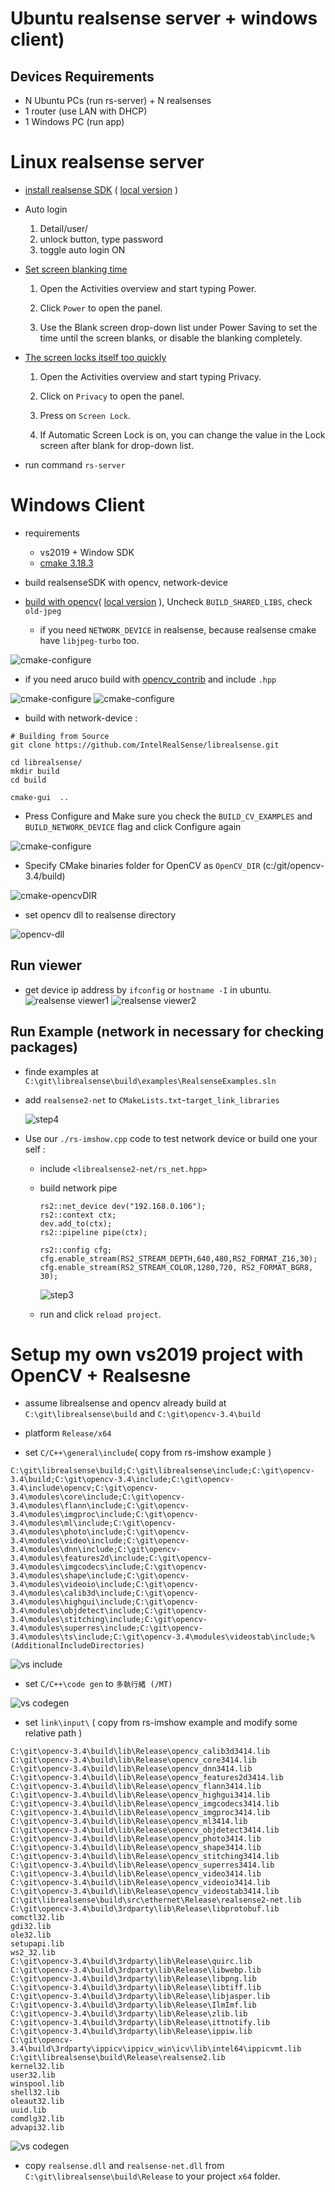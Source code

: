 # Ubuntu realsense server + windows client)

## Devices Requirements

- N Ubuntu PCs (run rs-server) + N realsenses
- 1 router (use LAN with DHCP)
- 1 Windows PC (run app)

# Linux realsense server

- [install realsense SDK](https://github.com/IntelRealSense/librealsense/blob/master/doc/distribution_linux.md) ( [local version](./doc/distribution_linux.md) )

- Auto login

    1. Detail/user/
    2. unlock button, type password
    3. toggle auto login ON

- [Set screen blanking time](https://help.ubuntu.com/stable/ubuntu-help/display-blank.html.en)
    1. Open the Activities overview and start typing Power.

    2. Click `Power` to open the panel.

    3. Use the Blank screen drop-down list under Power Saving to set the time until the screen blanks, or disable the blanking completely.
- [The screen locks itself too quickly
](https://help.ubuntu.com/stable/ubuntu-help/session-screenlocks.html.en)

    1. Open the Activities overview and start typing Privacy.

    2. Click on `Privacy` to open the panel.

    3. Press on `Screen Lock`.

    4. If Automatic Screen Lock is on, you can change the value in the Lock screen after blank for drop-down list.

- run command `rs-server`

# Windows Client

- requirements

    - vs2019 + Window SDK
    - [cmake 3.18.3](https://github.com/Kitware/CMake/releases?after=v3.19.0-rc2)

- build realsenseSDK with opencv, network-device

- [build with opencv](https://github.com/IntelRealSense/librealsense/blob/master/wrappers/opencv/readme.md)( [local version](./doc/realsense-opencv.md) ), Uncheck `BUILD_SHARED_LIBS`, check `old-jpeg` 
    - if you need `NETWORK_DEVICE` in realsense, because realsense cmake have `libjpeg-turbo` too.

![cmake-configure](./docs/RealsenseNetwokDevice-opencv-libjpegtubo-conflict.PNG)

- if you need aruco build with [opencv_contrib](https://github.com/opencv/opencv_contrib/tree/3.4) and include `.hpp`

![cmake-configure](./docs/opencv-aruco-build.PNG)
![cmake-configure](./docs/opencv-aruco-lib.PNG)

- build with network-device  :

```
# Building from Source
git clone https://github.com/IntelRealSense/librealsense.git

cd librealsense/
mkdir build
cd build

cmake-gui  ..
```

- Press Configure and Make sure you check the `BUILD_CV_EXAMPLES` and `BUILD_NETWORK_DEVICE` flag and click Configure again

![cmake-configure](./docs/cmake-configure.PNG)

- Specify CMake binaries folder for OpenCV as `OpenCV_DIR` (c:/git/opencv-3.4/build)

![cmake-opencvDIR](./docs/cmake-opencvDIR.PNG)

- set opencv dll to realsense directory

![opencv-dll](./docs/opencvDll-setting.PNG)

## Run viewer

- get device ip address by `ifconfig` or `hostname -I` in ubuntu.
![realsense viewer1](./docs/build-realsense-viewer2.PNG)
![realsense viewer2](./docs/build-realsense-viewer1.PNG)

## Run Example (network in necessary for checking packages)

- finde examples at `C:\git\librealsense\build\examples\RealsenseExamples.sln`

- add `realsense2-net` to `CMakeLists.txt`-`target_link_libraries`
    
    ![step4](./docs/build-realsense-lib-4.PNG)

- Use our `./rs-imshow.cpp` code to test network device or build one your self :

    - include `<librealsense2-net/rs_net.hpp>`

    - build network pipe
        ```
        rs2::net_device dev("192.168.0.106");
        rs2::context ctx;
        dev.add_to(ctx);
        rs2::pipeline pipe(ctx);

        rs2::config cfg;
        cfg.enable_stream(RS2_STREAM_DEPTH,640,480,RS2_FORMAT_Z16,30);
        cfg.enable_stream(RS2_STREAM_COLOR,1280,720, RS2_FORMAT_BGR8, 30);
        ```
        ![step3](./docs/build-realsense-lib-3.PNG)

    - run and click `reload project`.

# Setup my own vs2019 project with OpenCV + Realsesne

- assume librealsense and opencv already build at `C:\git\librealsense\build` and `C:\git\opencv-3.4\build`

- platform `Release/x64`

- set `C/C++\general\include`( copy from rs-imshow example )

```
C:\git\librealsense\build;C:\git\librealsense\include;C:\git\opencv-3.4\build;C:\git\opencv-3.4\include;C:\git\opencv-3.4\include\opencv;C:\git\opencv-3.4\modules\core\include;C:\git\opencv-3.4\modules\flann\include;C:\git\opencv-3.4\modules\imgproc\include;C:\git\opencv-3.4\modules\ml\include;C:\git\opencv-3.4\modules\photo\include;C:\git\opencv-3.4\modules\video\include;C:\git\opencv-3.4\modules\dnn\include;C:\git\opencv-3.4\modules\features2d\include;C:\git\opencv-3.4\modules\imgcodecs\include;C:\git\opencv-3.4\modules\shape\include;C:\git\opencv-3.4\modules\videoio\include;C:\git\opencv-3.4\modules\calib3d\include;C:\git\opencv-3.4\modules\highgui\include;C:\git\opencv-3.4\modules\objdetect\include;C:\git\opencv-3.4\modules\stitching\include;C:\git\opencv-3.4\modules\superres\include;C:\git\opencv-3.4\modules\ts\include;C:\git\opencv-3.4\modules\videostab\include;%(AdditionalIncludeDirectories)
```
![vs include](./docs/vsproject-include.png)

- set `C/C++\code gen` to `多執行緒 (/MT)`

![vs codegen](./docs/vsproject-codegen.png)

- set `link\input\` ( copy from rs-imshow example and modify some relative path )
```
C:\git\opencv-3.4\build\lib\Release\opencv_calib3d3414.lib
C:\git\opencv-3.4\build\lib\Release\opencv_core3414.lib
C:\git\opencv-3.4\build\lib\Release\opencv_dnn3414.lib
C:\git\opencv-3.4\build\lib\Release\opencv_features2d3414.lib
C:\git\opencv-3.4\build\lib\Release\opencv_flann3414.lib
C:\git\opencv-3.4\build\lib\Release\opencv_highgui3414.lib
C:\git\opencv-3.4\build\lib\Release\opencv_imgcodecs3414.lib
C:\git\opencv-3.4\build\lib\Release\opencv_imgproc3414.lib
C:\git\opencv-3.4\build\lib\Release\opencv_ml3414.lib
C:\git\opencv-3.4\build\lib\Release\opencv_objdetect3414.lib
C:\git\opencv-3.4\build\lib\Release\opencv_photo3414.lib
C:\git\opencv-3.4\build\lib\Release\opencv_shape3414.lib
C:\git\opencv-3.4\build\lib\Release\opencv_stitching3414.lib
C:\git\opencv-3.4\build\lib\Release\opencv_superres3414.lib
C:\git\opencv-3.4\build\lib\Release\opencv_video3414.lib
C:\git\opencv-3.4\build\lib\Release\opencv_videoio3414.lib
C:\git\opencv-3.4\build\lib\Release\opencv_videostab3414.lib
C:\git\librealsense\build\src\ethernet\Release\realsense2-net.lib
C:\git\opencv-3.4\build\3rdparty\lib\Release\libprotobuf.lib
comctl32.lib
gdi32.lib
ole32.lib
setupapi.lib
ws2_32.lib
C:\git\opencv-3.4\build\3rdparty\lib\Release\quirc.lib
C:\git\opencv-3.4\build\3rdparty\lib\Release\libwebp.lib
C:\git\opencv-3.4\build\3rdparty\lib\Release\libpng.lib
C:\git\opencv-3.4\build\3rdparty\lib\Release\libtiff.lib
C:\git\opencv-3.4\build\3rdparty\lib\Release\libjasper.lib
C:\git\opencv-3.4\build\3rdparty\lib\Release\IlmImf.lib
C:\git\opencv-3.4\build\3rdparty\lib\Release\zlib.lib
C:\git\opencv-3.4\build\3rdparty\lib\Release\ittnotify.lib
C:\git\opencv-3.4\build\3rdparty\lib\Release\ippiw.lib
C:\git\opencv-3.4\build\3rdparty\ippicv\ippicv_win\icv\lib\intel64\ippicvmt.lib
C:\git\librealsense\build\Release\realsense2.lib
kernel32.lib
user32.lib
winspool.lib
shell32.lib
oleaut32.lib
uuid.lib
comdlg32.lib
advapi32.lib
```
![vs codegen](./docs/vsproject-lib.png)

- copy `realsense.dll` and `realsense-net.dll` from `C:\git\librealsense\build\Release` to your project `x64` folder.